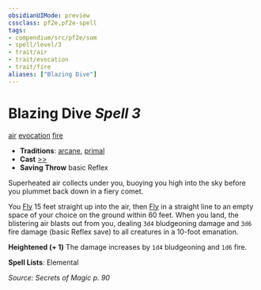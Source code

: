 ```yaml
---
obsidianUIMode: preview
cssclass: pf2e,pf2e-spell
tags:
- compendium/src/pf2e/som
- spell/level/3
- trait/air
- trait/evocation
- trait/fire
aliases: ["Blazing Dive"]
---
```

# Blazing Dive *Spell 3*   
[air](/rules/traits/air.md)  [evocation](/rules/traits/evocation.md)  [fire](/rules/traits/fire.md)  

- **Traditions**: [arcane](/rules/traits/arcane.md), [primal](/rules/traits/primal.md)
- **Cast** [>>](/rules/core-rulebook/chapter-9-playing-the-game.md#Actions "Two-Action") 
- **Saving Throw**  basic Reflex

Superheated air collects under you, buoying you high into the sky before you plummet back down in a fiery comet.

You [Fly](/rules/actions/fly.md) 15 feet straight up into the air, then [Fly](/rules/actions/fly.md) in a straight line to an empty space of your choice on the ground within 60 feet. When you land, the blistering air blasts out from you, dealing `3d4` bludgeoning damage and `3d6` fire damage (basic Reflex save) to all creatures in a 10-foot emanation.

**Heightened (+ 1)** The damage increases by `1d4` bludgeoning and `1d6` fire.

**Spell Lists**: Elemental

*Source: Secrets of Magic p. 90*